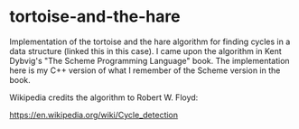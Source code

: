 # tortoise-and-the-hare
Implementation of the tortoise and the hare algorithm for finding cycles in a data structure (linked this in this case).  I came upon the  algorithm in Kent Dybvig's "The Scheme Programming Language" book.  The implementation here is my C++ version of what I remember of the Scheme version in the book.

Wikipedia credits the algorithm to Robert W. Floyd:

https://en.wikipedia.org/wiki/Cycle_detection
